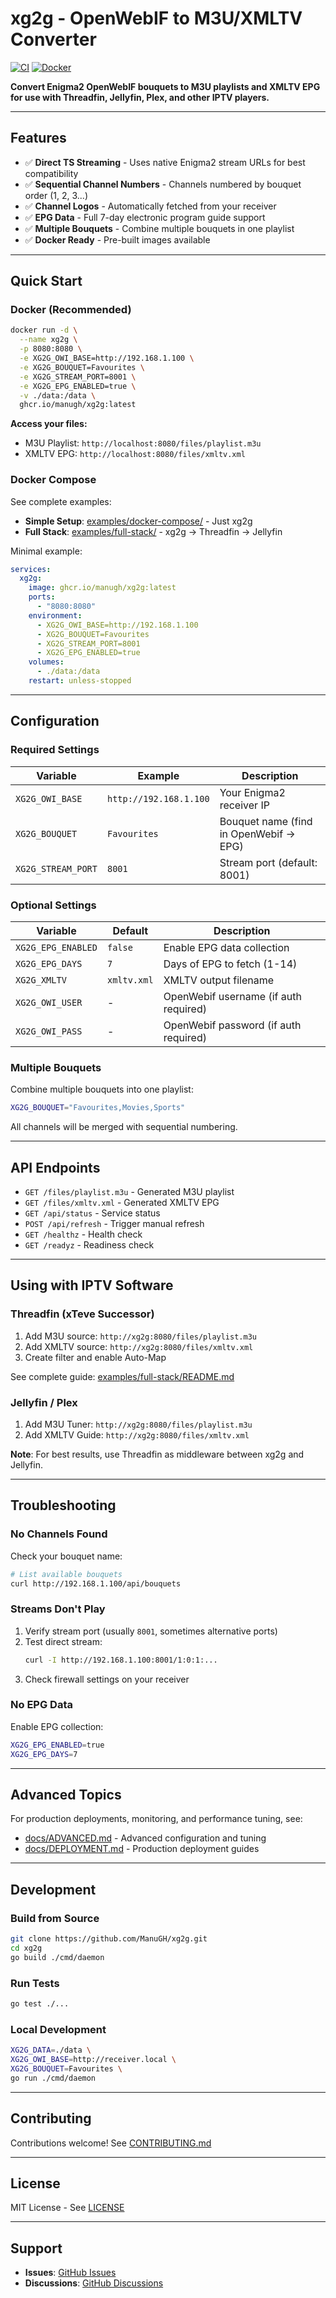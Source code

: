 # xg2g - OpenWebIF to M3U/XMLTV Converter

[![CI](https://github.com/ManuGH/xg2g/actions/workflows/ci.yml/badge.svg?branch=main)](https://github.com/ManuGH/xg2g/actions/workflows/ci.yml)
[![Docker](https://github.com/ManuGH/xg2g/actions/workflows/docker.yml/badge.svg?branch=main)](https://github.com/ManuGH/xg2g/actions/workflows/docker.yml)

**Convert Enigma2 OpenWebIF bouquets to M3U playlists and XMLTV EPG for use with Threadfin, Jellyfin, Plex, and other IPTV players.**

---

## Features

- ✅ **Direct TS Streaming** - Uses native Enigma2 stream URLs for best compatibility
- ✅ **Sequential Channel Numbers** - Channels numbered by bouquet order (1, 2, 3...)
- ✅ **Channel Logos** - Automatically fetched from your receiver
- ✅ **EPG Data** - Full 7-day electronic program guide support
- ✅ **Multiple Bouquets** - Combine multiple bouquets in one playlist
- ✅ **Docker Ready** - Pre-built images available

---

## Quick Start

### Docker (Recommended)

```bash
docker run -d \
  --name xg2g \
  -p 8080:8080 \
  -e XG2G_OWI_BASE=http://192.168.1.100 \
  -e XG2G_BOUQUET=Favourites \
  -e XG2G_STREAM_PORT=8001 \
  -e XG2G_EPG_ENABLED=true \
  -v ./data:/data \
  ghcr.io/manugh/xg2g:latest
```

**Access your files:**
- M3U Playlist: `http://localhost:8080/files/playlist.m3u`
- XMLTV EPG: `http://localhost:8080/files/xmltv.xml`

### Docker Compose

See complete examples:
- **Simple Setup**: [examples/docker-compose/](examples/docker-compose/) - Just xg2g
- **Full Stack**: [examples/full-stack/](examples/full-stack/) - xg2g → Threadfin → Jellyfin

Minimal example:

```yaml
services:
  xg2g:
    image: ghcr.io/manugh/xg2g:latest
    ports:
      - "8080:8080"
    environment:
      - XG2G_OWI_BASE=http://192.168.1.100
      - XG2G_BOUQUET=Favourites
      - XG2G_STREAM_PORT=8001
      - XG2G_EPG_ENABLED=true
    volumes:
      - ./data:/data
    restart: unless-stopped
```

---

## Configuration

### Required Settings

| Variable | Example | Description |
|----------|---------|-------------|
| `XG2G_OWI_BASE` | `http://192.168.1.100` | Your Enigma2 receiver IP |
| `XG2G_BOUQUET` | `Favourites` | Bouquet name (find in OpenWebif → EPG) |
| `XG2G_STREAM_PORT` | `8001` | Stream port (default: 8001) |

### Optional Settings

| Variable | Default | Description |
|----------|---------|-------------|
| `XG2G_EPG_ENABLED` | `false` | Enable EPG data collection |
| `XG2G_EPG_DAYS` | `7` | Days of EPG to fetch (1-14) |
| `XG2G_XMLTV` | `xmltv.xml` | XMLTV output filename |
| `XG2G_OWI_USER` | - | OpenWebif username (if auth required) |
| `XG2G_OWI_PASS` | - | OpenWebif password (if auth required) |

### Multiple Bouquets

Combine multiple bouquets into one playlist:

```bash
XG2G_BOUQUET="Favourites,Movies,Sports"
```

All channels will be merged with sequential numbering.

---

## API Endpoints

- `GET /files/playlist.m3u` - Generated M3U playlist
- `GET /files/xmltv.xml` - Generated XMLTV EPG
- `GET /api/status` - Service status
- `POST /api/refresh` - Trigger manual refresh
- `GET /healthz` - Health check
- `GET /readyz` - Readiness check

---

## Using with IPTV Software

### Threadfin (xTeve Successor)

1. Add M3U source: `http://xg2g:8080/files/playlist.m3u`
2. Add XMLTV source: `http://xg2g:8080/files/xmltv.xml`
3. Create filter and enable Auto-Map

See complete guide: [examples/full-stack/README.md](examples/full-stack/README.md)

### Jellyfin / Plex

1. Add M3U Tuner: `http://xg2g:8080/files/playlist.m3u`
2. Add XMLTV Guide: `http://xg2g:8080/files/xmltv.xml`

**Note**: For best results, use Threadfin as middleware between xg2g and Jellyfin.

---

## Troubleshooting

### No Channels Found

Check your bouquet name:
```bash
# List available bouquets
curl http://192.168.1.100/api/bouquets
```

### Streams Don't Play

1. Verify stream port (usually `8001`, sometimes alternative ports)
2. Test direct stream:
   ```bash
   curl -I http://192.168.1.100:8001/1:0:1:...
   ```
3. Check firewall settings on your receiver

### No EPG Data

Enable EPG collection:
```bash
XG2G_EPG_ENABLED=true
XG2G_EPG_DAYS=7
```

---

## Advanced Topics

For production deployments, monitoring, and performance tuning, see:
- [docs/ADVANCED.md](docs/ADVANCED.md) - Advanced configuration and tuning
- [docs/DEPLOYMENT.md](docs/DEPLOYMENT.md) - Production deployment guides

---

## Development

### Build from Source

```bash
git clone https://github.com/ManuGH/xg2g.git
cd xg2g
go build ./cmd/daemon
```

### Run Tests

```bash
go test ./...
```

### Local Development

```bash
XG2G_DATA=./data \
XG2G_OWI_BASE=http://receiver.local \
XG2G_BOUQUET=Favourites \
go run ./cmd/daemon
```

---

## Contributing

Contributions welcome! See [CONTRIBUTING.md](docs/CONTRIBUTING.md)

---

## License

MIT License - See [LICENSE](LICENSE)

---

## Support

- **Issues**: [GitHub Issues](https://github.com/ManuGH/xg2g/issues)
- **Discussions**: [GitHub Discussions](https://github.com/ManuGH/xg2g/discussions)
